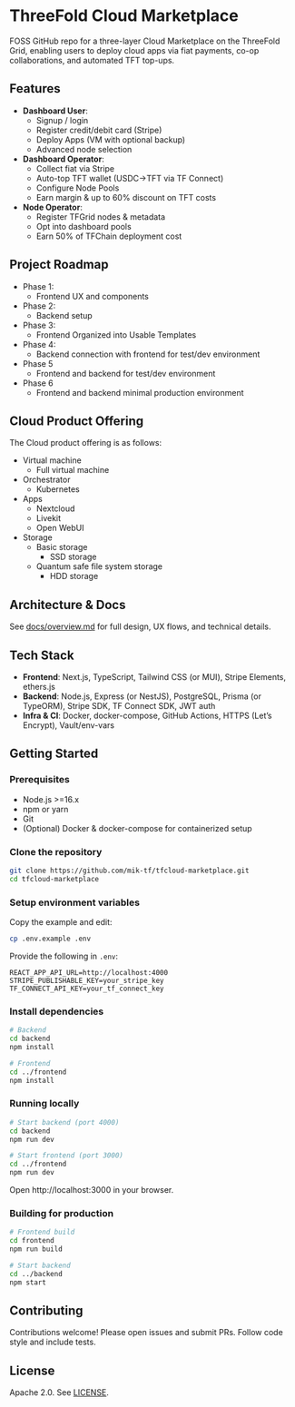 # ThreeFold Cloud Marketplace

FOSS GitHub repo for a three-layer Cloud Marketplace on the ThreeFold Grid, enabling users to deploy cloud apps via fiat payments, co-op collaborations, and automated TFT top-ups.

## Features

- **Dashboard User**:
  - Signup / login
  - Register credit/debit card (Stripe)
  - Deploy Apps (VM with optional backup)
  - Advanced node selection
- **Dashboard Operator**:
  - Collect fiat via Stripe
  - Auto-top TFT wallet (USDC→TFT via TF Connect)
  - Configure Node Pools
  - Earn margin & up to 60% discount on TFT costs
- **Node Operator**:
  - Register TFGrid nodes & metadata
  - Opt into dashboard pools
  - Earn 50% of TFChain deployment cost

## Project Roadmap

- Phase 1:
  - Frontend UX and components
- Phase 2:
  - Backend setup
- Phase 3:
  - Frontend Organized into Usable Templates
- Phase 4:
  - Backend connection with frontend for test/dev environment
- Phase 5
  - Frontend and backend for test/dev environment
- Phase 6
  - Frontend and backend minimal production environment

## Cloud Product Offering

The Cloud product offering is as follows:

- Virtual machine
  - Full virtual machine
- Orchestrator
  - Kubernetes
- Apps
  - Nextcloud
  - Livekit
  - Open WebUI
- Storage
  - Basic storage
    - SSD storage
  - Quantum safe file system storage
    - HDD storage

## Architecture & Docs

See [docs/overview.md](docs/overview.md) for full design, UX flows, and technical details.

## Tech Stack

- **Frontend**: Next.js, TypeScript, Tailwind CSS (or MUI), Stripe Elements, ethers.js
- **Backend**: Node.js, Express (or NestJS), PostgreSQL, Prisma (or TypeORM), Stripe SDK, TF Connect SDK, JWT auth
- **Infra & CI**: Docker, docker-compose, GitHub Actions, HTTPS (Let’s Encrypt), Vault/env-vars

## Getting Started

### Prerequisites

- Node.js >=16.x
- npm or yarn
- Git
- (Optional) Docker & docker-compose for containerized setup

### Clone the repository

```bash
git clone https://github.com/mik-tf/tfcloud-marketplace.git
cd tfcloud-marketplace
```

### Setup environment variables

Copy the example and edit:

```bash
cp .env.example .env
```

Provide the following in `.env`:

```
REACT_APP_API_URL=http://localhost:4000
STRIPE_PUBLISHABLE_KEY=your_stripe_key
TF_CONNECT_API_KEY=your_tf_connect_key
```

### Install dependencies

```bash
# Backend
cd backend
npm install

# Frontend
cd ../frontend
npm install
```

### Running locally

```bash
# Start backend (port 4000)
cd backend
npm run dev

# Start frontend (port 3000)
cd ../frontend
npm run dev
```

Open http://localhost:3000 in your browser.

### Building for production

```bash
# Frontend build
cd frontend
npm run build

# Start backend
cd ../backend
npm start
```

## Contributing

Contributions welcome! Please open issues and submit PRs. Follow code style and include tests.

## License

Apache 2.0. See [LICENSE](LICENSE).